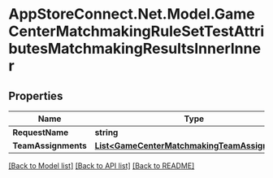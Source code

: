 # AppStoreConnect.Net.Model.GameCenterMatchmakingRuleSetTestAttributesMatchmakingResultsInnerInner

## Properties

Name | Type | Description | Notes
------------ | ------------- | ------------- | -------------
**RequestName** | **string** |  | [optional] 
**TeamAssignments** | [**List&lt;GameCenterMatchmakingTeamAssignment&gt;**](GameCenterMatchmakingTeamAssignment.md) |  | [optional] 

[[Back to Model list]](../README.md#documentation-for-models) [[Back to API list]](../README.md#documentation-for-api-endpoints) [[Back to README]](../README.md)

